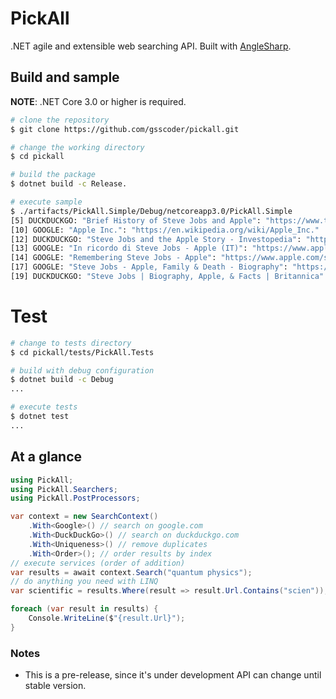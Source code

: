 # PickAll

.NET agile and extensible web searching API. Built with [AngleSharp](https://github.com/AngleSharp/AngleSharp).

## Build and sample
**NOTE**: .NET Core 3.0 or higher is required.
```sh
# clone the repository
$ git clone https://github.com/gsscoder/pickall.git

# change the working directory
$ cd pickall

# build the package
$ dotnet build -c Release.

# execute sample
$ ./artifacts/PickAll.Simple/Debug/netcoreapp3.0/PickAll.Simple
[5] DUCKDUCKGO: "Brief History of Steve Jobs and Apple": "https://www.thebalancecareers.com/industry-spotlight-steve-jobs-38936"
[10] GOOGLE: "Apple Inc.": "https://en.wikipedia.org/wiki/Apple_Inc."
[12] DUCKDUCKGO: "Steve Jobs and the Apple Story - Investopedia": "https://www.investopedia.com/articles/fundamental-analysis/12/steve-jobs-apple-story.asp"
[13] GOOGLE: "In ricordo di Steve Jobs - Apple (IT)": "https://www.apple.com/it/stevejobs/"
[14] GOOGLE: "Remembering Steve Jobs - Apple": "https://www.apple.com/stevejobs/"
[17] GOOGLE: "Steve Jobs - Apple, Family & Death - Biography": "https://www.biography.com/business-figure/steve-jobs"
[19] DUCKDUCKGO: "Steve Jobs | Biography, Apple, & Facts | Britannica": "https://www.britannica.com/biography/Steve-Jobs
```

# Test
```sh
# change to tests directory
$ cd pickall/tests/PickAll.Tests

# build with debug configuration
$ dotnet build -c Debug
...

# execute tests
$ dotnet test
...
```

## At a glance
```csharp
using PickAll;
using PickAll.Searchers;
using PickAll.PostProcessors;

var context = new SearchContext()
    .With<Google>() // search on google.com
    .With<DuckDuckGo>() // search on duckduckgo.com
    .With<Uniqueness>() // remove duplicates
    .With<Order>(); // order results by index
// execute services (order of addition)
var results = await context.Search("quantum physics");
// do anything you need with LINQ
var scientific = results.Where(result => result.Url.Contains("scien"));

foreach (var result in results) {
    Console.WriteLine($"{result.Url}");
}
```

### Notes
- This is a pre-release, since it's under development API can change until stable version.